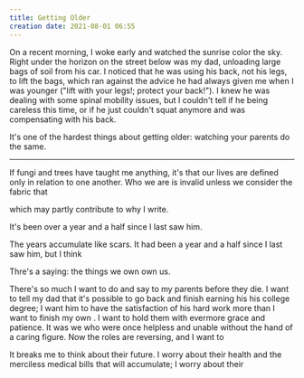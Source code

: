 ```yaml
---
title: Getting Older
creation date: 2021-08-01 06:55
---
```


On a recent morning, I woke early and watched the sunrise color the sky. Right under the horizon on the street below was my dad, unloading large bags of soil from his car. I noticed that he was using his back, not his legs, to lift the bags, which ran against the advice he had always given me when I was younger ("lift with your legs!; protect your back!"). I knew he was dealing with some spinal mobility issues, but I couldn't tell if he being careless this time, or if he just couldn't squat anymore and was compensating with his back. 

It's one of the hardest things about getting older: watching your parents do the same. 

---

 

If fungi and trees have taught me anything, it's that our lives are defined only in relation to one another. Who we are is invalid unless we consider the fabric that 

which may partly contribute to why I write. 

It's been over a year and a half since I last saw him.

The years accumulate like scars. It had been a year and a half since I last saw him, but I think 

Thre's a saying: the things we own own us.

There's so much I want to do and say to my parents before they die. I want to tell my dad that it's possible to go back and finish earning his his college degree; I want him to have the satisfaction of his hard work more than I want to finish my own . I want to hold them with evermore grace and patience. It was we who were once helpless and unable without the hand of a caring figure. Now the roles are reversing, and I want to 

It breaks me to think about their future. I worry about their health and the merciless medical bills that will accumulate; I worry about their 

